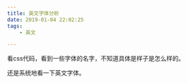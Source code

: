 ```yaml
---
title: 英文字体分析
date: 2019-01-04 22:02:25
tags:
	- 英文

---
```




看css代码，看到一些字体的名字，不知道具体是样子是怎么样的。

还是系统地看一下英文字体。



